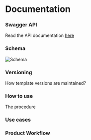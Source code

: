 # Documentation

### Swagger API 
Read the API documentation [here](http://petstore.swagger.io/?url=https://raw.githubusercontent.com/wilspi/django-templatestore/master/docs/swagger.json)

### Schema
![Schema](https://raw.githubusercontent.com/wilspi/django-templatestore/master/docs/schema.png)

### Versioning
How template versions are maintained?


### How to use
The procedure 

### Use cases

### Product Workflow

